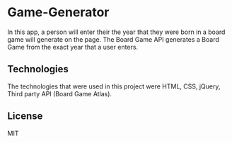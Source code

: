 # Game-Generator

In this app, a person will enter their the year that they were born in a board game will generate on the page. The Board Game API generates a Board Game from the exact year that a user enters. 

## Technologies
The technologies that were used in this project were HTML, CSS, jQuery, Third party API (Board Game Atlas).

## License
MIT
